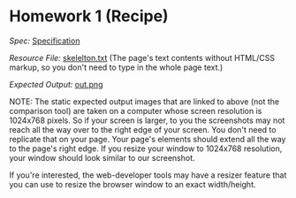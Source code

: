 # Homework 1 (Recipe)

_Spec:_ [Specification](../master/starterFiles/hw1_recipe.pdf)

_Resource File:_ [skelelton.txt](../master/starterFiles/skeleton.txt) (The page's text contents without HTML/CSS markup, so you don't need to type in the whole page text.)

_Expected Output:_ [out.png](../master/starterFiles/out.png)


NOTE: The static expected output images that are linked to above (not the comparison tool) are taken on a computer whose screen resolution is 1024x768 pixels. So if your screen is larger, to you the screenshots may not reach all the way over to the right edge of your screen. You don't need to replicate that on your page. Your page's elements should extend all the way to the page's right edge. If you resize your window to 1024x768 resolution, your window should look similar to our screenshot.

If you're interested, the web-developer tools may have a resizer feature that you can use to resize the browser window to an exact width/height.
